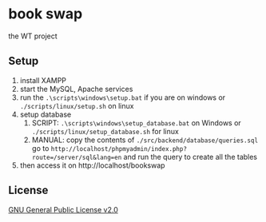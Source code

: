 # book swap

the WT project

## Setup

1. install XAMPP
2. start the MySQL, Apache services
3. run the `.\scripts\windows\setup.bat` if you are on windows or `./scripts/linux/setup.sh` on linux
4. setup database
   1. SCRIPT: `.\scripts\windows\setup_database.bat` on Windows or `./scripts/linux/setup_database.sh` for linux
   2. MANUAL: copy the contents of `./src/backend/database/queries.sql` go to `http://localhost/phpmyadmin/index.php?route=/server/sql&lang=en` and run the query to create all the tables
5. then access it on http://localhost/bookswap

## License

[GNU General Public License v2.0](https://choosealicense.com/licenses/gpl-2.0/)
